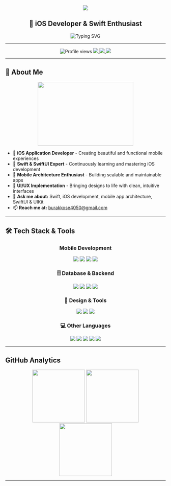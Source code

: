<div align="center">
  <img src="https://capsule-render.vercel.app/api?type=waving&color=gradient&customColorList=6,11,20&height=200&section=header&text=Burak%20Köse%20%7C%20iOS%20Developer&fontColor=ffffff&fontSize=35&fontAlignY=40&animation=twinkling&stroke=000000&strokeWidth=2" />
  <h2 align="center">🍎 iOS Developer & Swift Enthusiast</h2>
  <p align="center">
    <img src="https://readme-typing-svg.demolab.com?font=Fira+Code&size=22&duration=3000&pause=1000&color=007AFF&center=true&vCenter=true&width=435&lines=Creating+beautiful+iOS+apps;Swift+%26+SwiftUI+expert;Mobile+architecture+enthusiast;Always+learning+and+growing" alt="Typing SVG" />
  </p>
</div>

---

<div align="center">
  <img src="https://komarev.com/ghpvc/?username=burakKose011&label=Profile%20Views&color=007AFF&style=for-the-badge&labelColor=000000" alt="Profile views"/>
  <a href="https://www.linkedin.com/in/burakkose1">
    <img src="https://img.shields.io/badge/LinkedIn-0077B5?style=for-the-badge&logo=linkedin&logoColor=white&labelColor=000000" />
  </a>
  <a href="mailto:burakkose4050@gmail.com">
    <img src="https://img.shields.io/badge/Gmail-D14836?style=for-the-badge&logo=gmail&logoColor=white&labelColor=000000" />
  </a>
  <a href="https://github.com/burakKose011">
    <img src="https://img.shields.io/badge/GitHub-100000?style=for-the-badge&logo=github&logoColor=white&labelColor=000000" />
  </a>
</div>

---

## 🚀 About Me

<div align="center">
  <img src="https://media.giphy.com/media/26tn33aiTi1jkl6H6/giphy.gif" width="300" height="200" />
</div>

- 🍏 **iOS Application Developer** - Creating beautiful and functional mobile experiences
- 🌱 **Swift & SwiftUI Expert** - Continuously learning and mastering iOS development
- 📱 **Mobile Architecture Enthusiast** - Building scalable and maintainable apps
- 🎨 **UI/UX Implementation** - Bringing designs to life with clean, intuitive interfaces
- 💬 **Ask me about:** Swift, iOS development, mobile app architecture, SwiftUI & UIKit
- 📫 **Reach me at:** burakkose4050@gmail.com

---

## 🛠️ Tech Stack & Tools

<div align="center">

### Mobile Development
<img src="https://img.shields.io/badge/Swift-FA7343?style=for-the-badge&logo=swift&logoColor=white&labelColor=000000" />
<img src="https://img.shields.io/badge/SwiftUI-007AFF?style=for-the-badge&logo=swift&logoColor=white&labelColor=000000" />
<img src="https://img.shields.io/badge/UIKit-007AFF?style=for-the-badge&logo=apple&logoColor=white&labelColor=000000" />
<img src="https://img.shields.io/badge/Xcode-007ACC?style=for-the-badge&logo=Xcode&logoColor=white&labelColor=000000" />

### 🗄️ Database & Backend
<img src="https://img.shields.io/badge/Core_Data-007AFF?style=for-the-badge&logo=apple&logoColor=white&labelColor=000000" />
<img src="https://img.shields.io/badge/CloudKit-007AFF?style=for-the-badge&logo=apple&logoColor=white&labelColor=000000" />
<img src="https://img.shields.io/badge/Firebase-FFCA28?style=for-the-badge&logo=firebase&logoColor=black&labelColor=000000" />
<img src="https://img.shields.io/badge/MySQL-4479A1?style=for-the-badge&logo=mysql&logoColor=white&labelColor=000000" />

### 🎨 Design & Tools
<img src="https://img.shields.io/badge/Figma-F24E1E?style=for-the-badge&logo=figma&logoColor=white&labelColor=000000" />
<img src="https://img.shields.io/badge/Git-F05032?style=for-the-badge&logo=git&logoColor=white&labelColor=000000" />
<img src="https://img.shields.io/badge/GitHub-100000?style=for-the-badge&logo=github&logoColor=white&labelColor=000000" />

### 💻 Other Languages
<img src="https://img.shields.io/badge/HTML5-E34F26?style=for-the-badge&logo=html5&logoColor=white&labelColor=000000" />
<img src="https://img.shields.io/badge/CSS3-1572B6?style=for-the-badge&logo=css3&logoColor=white&labelColor=000000" />
<img src="https://img.shields.io/badge/C-00599C?style=for-the-badge&logo=c&logoColor=white&labelColor=000000" />
<img src="https://img.shields.io/badge/C%23-239120?style=for-the-badge&logo=c-sharp&logoColor=white&labelColor=000000" />
<img src="https://img.shields.io/badge/Java-ED8B00?style=for-the-badge&logo=java&logoColor=white&labelColor=000000" />

</div>

---

## GitHub Analytics

<div align="center">
  <img src="https://github-readme-stats.vercel.app/api?username=burakKose011&show_icons=true&theme=dark&bg_color=0d1117&title_color=007AFF&text_color=ffffff&icon_color=007AFF&hide_border=true&rank_icon=github&include_all_commits=true&custom_title=My%20GitHub%20Statistics" height="165"/>
  <img src="https://streak-stats.demolab.com?user=burakKose011&theme=dark&background=0d1117&ring=007AFF&fire=007AFF&currStreakLabel=007AFF&sideNums=007AFF&currStreakNum=ffffff&hide_border=true&custom_title=My%20Contribution%20Streak" height="165"/>
</div>

<div align="center">
  <img src="https://github-readme-stats.vercel.app/api/top-langs/?username=burakKose011&layout=compact&theme=dark&bg_color=0d1117&title_color=007AFF&text_color=ffffff&hide_border=true&langs_count=8&custom_title=Most%20Used%20Languages" height="165"/>
</div>

---
